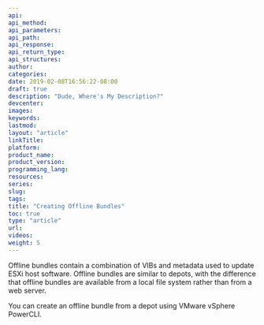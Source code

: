 ```yaml
---
api:
api_method:
api_parameters:
api_path:
api_response:
api_return_type:
api_structures:
author:
categories:
date: 2019-02-08T16:56:22-08:00
draft: true
description: "Dude, Where's My Description?"
devcenter:
images:
keywords:
lastmod:
layout: "article"
linkTitle:
platform:
product_name:
product_version:
programming_lang:
resources:
series:
slug:
tags:
title: "Creating Offline Bundles"
toc: true
type: "article"
url:
videos:
weight: 5
---
```

Offline bundles contain a combination of VIBs and metadata used to update ESXi host software. Offline bundles are similar to depots, with the difference that offline bundles are available from a local file system rather than from a web server.

You can create an offline bundle from a depot using VMware vSphere PowerCLI.
